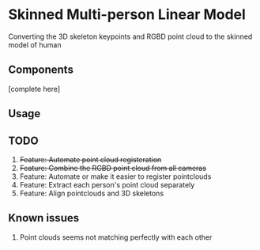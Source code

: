 # Skinned Multi-person Linear Model

Converting the 3D skeleton keypoints and RGBD point cloud to the skinned model of human

## Components

[complete here]


## Usage


## TODO

1. ~~Feature: Automate point cloud registeration~~
1. ~~Feature: Combine the RGBD point cloud from all cameras~~
1. Feature: Automate or make it easier to register pointclouds
1. Feature: Extract each person's point cloud separately
1. Feature: Align pointclouds and 3D skeletons


## Known issues

1. Point clouds seems not matching perfectly with each other
